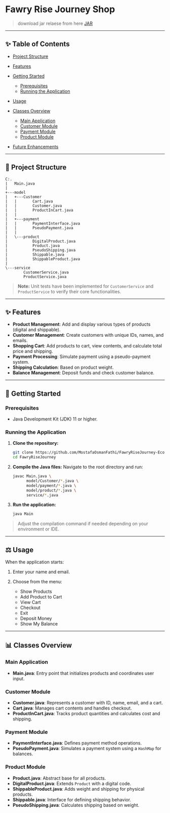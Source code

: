 # Fawry Rise Journey Shop

> download jar relaese from here
[JAR](https://github.com/MostafaOsmanFathi/FawryRiseJourney-EcommerceSystem/releases/latest)

---

## ✨ Table of Contents

* [Project Structure](#project-structure)
* [Features](#features)
* [Getting Started](#getting-started)

    * [Prerequisites](#prerequisites)
    * [Running the Application](#running-the-application)
* [Usage](#usage)
* [Classes Overview](#classes-overview)

    * [Main Application](#main-application)
    * [Customer Module](#customer-module)
    * [Payment Module](#payment-module)
    * [Product Module](#product-module)
* [Future Enhancements](#future-enhancements)

---

## 📁 Project Structure

```
C:.
|   Main.java
|   
+---model
|   +---Customer
|   |       Cart.java
|   |       Customer.java
|   |       ProductInCart.java
|   |       
|   +---payment
|   |       PaymentInterface.java
|   |       PseudoPayment.java
|   |       
|   \---product
|           DigitalProduct.java
|           Product.java
|           PseudoShipping.java
|           Shippable.java
|           ShippableProduct.java
|           
\---service
        CustomerService.java
        ProductService.java
```

> **Note:** Unit tests have been implemented for `CustomerService` and `ProductService` to verify their core
> functionalities.

---

## ✨ Features

* **Product Management**: Add and display various types of products (digital and shippable).
* **Customer Management**: Create customers with unique IDs, names, and emails.
* **Shopping Cart**: Add products to cart, view contents, and calculate total price and shipping.
* **Payment Processing**: Simulate payment using a pseudo-payment system.
* **Shipping Calculation**: Based on product weight.
* **Balance Management**: Deposit funds and check customer balance.

---

## 🚀 Getting Started

### Prerequisites

* Java Development Kit (JDK) 11 or higher.

### Running the Application

1. **Clone the repository:**

   ```bash
   git clone https://github.com/MostafaOsmanFathi/FawryRiseJourney-EcommerceSystem.git
   cd FawryRiseJourney
   ```

2. **Compile the Java files:**
   Navigate to the root directory and run:

   ```bash
   javac Main.java \
         model/Customer/*.java \
         model/payment/*.java \
         model/product/*.java \
         service/*.java
   ```

3. **Run the application:**

   ```bash
   java Main
   ```

> Adjust the compilation command if needed depending on your environment or IDE.

---

## ⚖️ Usage

When the application starts:

1. Enter your name and email.
2. Choose from the menu:

    * Show Products
    * Add Product to Cart
    * View Cart
    * Checkout
    * Exit
    * Deposit Money
    * Show My Balance

---

## 📊 Classes Overview

### Main Application

* **Main.java**: Entry point that initializes products and coordinates user input.

### Customer Module

* **Customer.java**: Represents a customer with ID, name, email, and a cart.
* **Cart.java**: Manages cart contents and handles checkout.
* **ProductInCart.java**: Tracks product quantities and calculates cost and shipping.

### Payment Module

* **PaymentInterface.java**: Defines payment method operations.
* **PseudoPayment.java**: Simulates a payment system using a `HashMap` for balances.

### Product Module

* **Product.java**: Abstract base for all products.
* **DigitalProduct.java**: Extends `Product` with a digital code.
* **ShippableProduct.java**: Adds weight and shipping for physical products.
* **Shippable.java**: Interface for defining shipping behavior.
* **PseudoShipping.java**: Calculates shipping based on weight.

